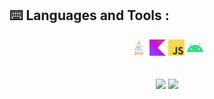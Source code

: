 ## ⌨️ Languages and Tools :
<div align="center">
<img alt="Java" width="26px" src="https://raw.githubusercontent.com/github/explore/80688e429a7d4ef2fca1e82350fe8e3517d3494d/topics/java/java.png" />
<img alt="Kotlin" width="26px" src="https://raw.githubusercontent.com/github/explore/80688e429a7d4ef2fca1e82350fe8e3517d3494d/topics/kotlin/kotlin.png" />
<img alt="JavaScript" width="26px" src="https://raw.githubusercontent.com/github/explore/80688e429a7d4ef2fca1e82350fe8e3517d3494d/topics/javascript/javascript.png" />
<img alt="Android" width="26px" src="https://raw.githubusercontent.com/github/explore/80688e429a7d4ef2fca1e82350fe8e3517d3494d/topics/android/android.png" />
</div>
<br />
<br />
<div align="center">
<img src="https://github-readme-stats-zeta-wine.vercel.app/api?username=CptbeffHeart&show_icons=true&theme=tokyonight&hide_title=false&include_all_commits=true" width="49%" />
<img src="https://github-readme-streak-stats.herokuapp.com/?user=CptbeffHeart&theme=nightowl&hide_border=true" width="49%" />
</div>
